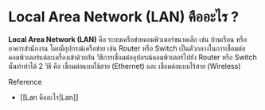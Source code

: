# Local Area Network (LAN) คืออะไร ?
**Local Area Network (LAN)** คือ ระบบเครือข่ายคอมพิวเตอร์ขนาดเล็ก เช่น บ้านเรือน หรืออาคารสำนักงาน โดยมีอุปกรณ์เครือข่าย เช่น Router หรือ Switch เป็นตัวกลางในการเชื่อมต่อคอมพิวเตอร์แต่ละเครื่องเข้าด้วยกัน วิธีการเชื่อมต่ออุปกรณ์คอมพิวเตอร์ไปยัง Router หรือ Switch นั้นทำทำได้ 2 วิธี คือ เชื่อมต่อแบบใช้สาย (Ethernet) และ เชื่อมต่อแบบไร้สาย (Wireless)

Reference
- [[Lan คืออะไร|Lan]]